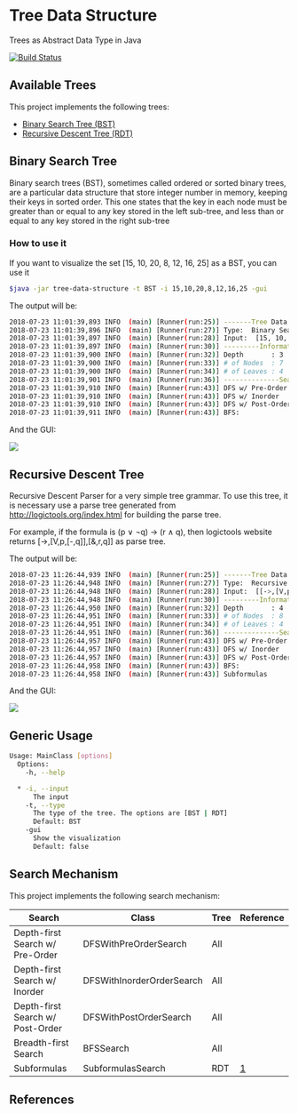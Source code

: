 # Tree Data Structure
Trees as Abstract Data Type in Java

[![Build Status](https://travis-ci.org/thiagodnf/tree-data-structure.svg?branch=master)](https://travis-ci.org/thiagodnf/tree-data-structure)

## Available Trees

This project implements the following trees:

- [Binary Search Tree (BST)](#binary-search-tree)
- [Recursive Descent Tree (RDT)](#recursive-descent-tree) 

## Binary Search Tree

Binary search trees (BST), sometimes called ordered or sorted binary trees, are a particular data structure that store integer number in memory, keeping their keys in sorted order. This one states that the key in each node must be greater than or equal to any key stored in the left sub-tree, and less than or equal to any key stored in the right sub-tree

### How to use it

If you want to visualize the set [15, 10, 20, 8, 12, 16, 25] as a BST, you can use it

```sh
$java -jar tree-data-structure -t BST -i 15,10,20,8,12,16,25 -gui
```

The output will be:

```sh
2018-07-23 11:01:39,893 INFO  (main) [Runner(run:25)] -------Tree Data Structure---------
2018-07-23 11:01:39,896 INFO  (main) [Runner(run:27)] Type:  Binary Search Tree
2018-07-23 11:01:39,897 INFO  (main) [Runner(run:28)] Input:  [15, 10, 20, 8, 12, 16, 25]
2018-07-23 11:01:39,897 INFO  (main) [Runner(run:30)] ---------Information---------------
2018-07-23 11:01:39,900 INFO  (main) [Runner(run:32)] Depth       : 3
2018-07-23 11:01:39,900 INFO  (main) [Runner(run:33)] # of Nodes  : 7
2018-07-23 11:01:39,900 INFO  (main) [Runner(run:34)] # of Leaves : 4
2018-07-23 11:01:39,901 INFO  (main) [Runner(run:36)] --------------Search----------------
2018-07-23 11:01:39,910 INFO  (main) [Runner(run:43)] DFS w/ Pre-Order    : [15, 10, 8, 12, 20, 16, 25]
2018-07-23 11:01:39,910 INFO  (main) [Runner(run:43)] DFS w/ Inorder      : [8, 10, 12, 15, 16, 20, 25]
2018-07-23 11:01:39,910 INFO  (main) [Runner(run:43)] DFS w/ Post-Order   : [8, 12, 10, 16, 25, 20, 15]
2018-07-23 11:01:39,911 INFO  (main) [Runner(run:43)] BFS:                : [15, 10, 20, 8, 12, 16, 25]
```

And the GUI:

<img src="https://raw.githubusercontent.com/thiagodnf/tree-data-structure/master/src/main/resources/screenshot-bst.png" />

## Recursive Descent Tree
Recursive Descent Parser for a very simple tree grammar. To use this tree, it is necessary use a parse tree generated from http://logictools.org/index.html for building the parse tree. 

For example, if the formula is (p ∨ ¬q) → (r ∧ q),
then logictools website returns [->,[V,p,[-,q]],[&,r,q]] as parse tree.

The output will be:

```sh
2018-07-23 11:26:44,939 INFO  (main) [Runner(run:25)] -------Tree Data Structure---------
2018-07-23 11:26:44,948 INFO  (main) [Runner(run:27)] Type:  Recursive Descent Tree
2018-07-23 11:26:44,948 INFO  (main) [Runner(run:28)] Input:  [[->,[V,p,[-,p]],[&,r,q]]]
2018-07-23 11:26:44,948 INFO  (main) [Runner(run:30)] ---------Information---------------
2018-07-23 11:26:44,950 INFO  (main) [Runner(run:32)] Depth       : 4
2018-07-23 11:26:44,951 INFO  (main) [Runner(run:33)] # of Nodes  : 8
2018-07-23 11:26:44,951 INFO  (main) [Runner(run:34)] # of Leaves : 4
2018-07-23 11:26:44,951 INFO  (main) [Runner(run:36)] --------------Search----------------
2018-07-23 11:26:44,957 INFO  (main) [Runner(run:43)] DFS w/ Pre-Order    : [->, V, p, -, p, &, r, q]
2018-07-23 11:26:44,957 INFO  (main) [Runner(run:43)] DFS w/ Inorder      : [p, V, p, -, ->, r, &, q]
2018-07-23 11:26:44,957 INFO  (main) [Runner(run:43)] DFS w/ Post-Order   : [p, p, -, V, r, q, &, ->]
2018-07-23 11:26:44,958 INFO  (main) [Runner(run:43)] BFS:                : [->, V, &, p, -, r, q, p]
2018-07-23 11:26:44,958 INFO  (main) [Runner(run:43)] Subformulas         : [p, -p, (p V -p), r, q, (r & q), ((p V -p) -> (r & q))]
```

And the GUI:

<img src="https://raw.githubusercontent.com/thiagodnf/tree-data-structure/master/src/main/resources/screenshot-rdt.png" />

## Generic Usage

```sh
Usage: MainClass [options]
  Options:
    -h, --help

  * -i, --input
      The input
    -t, --type
      The type of the tree. The options are [BST | RDT]
      Default: BST
    -gui
      Show the visualization
      Default: false

```

## Search Mechanism

This project implements the following search mechanism:

| Search                           | Class                     | Tree | Reference|
|----------------------------------|---------------------------|------|-|
| Depth-first Search w/ Pre-Order  | DFSWithPreOrderSearch     | All  | |
| Depth-first Search w/ Inorder    | DFSWithInorderOrderSearch | All  | |
| Depth-first Search w/ Post-Order | DFSWithPostOrderSearch    | All  | |
| Breadth-first Search             | BFSSearch                 | All  | |
| Subformulas                      | SubformulasSearch         | RDT  | [1] |

## References
[1]: https://www7.in.tum.de/um/courses/logic/SS11/folien/basics-4.pdf

